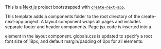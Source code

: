 This is a [Next.js](https://nextjs.org/) project bootstrapped with [`create-next-app`](https://github.com/vercel/next.js/tree/canary/packages/create-next-app).

This template adds a components folder to the root directory of the create-next-app project. A layout component wraps all pages and includes separate footer and header components. Page jsx code is inserted into a <main> element in the layout component.
globals.css is updated to specify a root font size of 18px, and default margin/padding of 0px for all elements.
